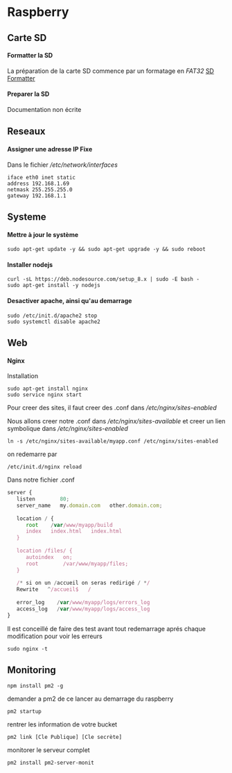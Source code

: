 # Raspberry

## Carte SD

#### Formatter la SD

La préparation de la carte SD commence par un formatage en *FAT32* [SD Formatter](https://www.sdcard.org/downloads/formatter_4/index.html)

#### Preparer la SD

Documentation non écrite

## Reseaux

#### Assigner une adresse IP Fixe

Dans le fichier */etc/network/interfaces*

```batch
iface eth0 inet static
address 192.168.1.69
netmask 255.255.255.0
gateway 192.168.1.1
```

## Systeme

#### Mettre à jour le système

```batch
sudo apt-get update -y && sudo apt-get upgrade -y && sudo reboot
```

#### Installer nodejs

```batch
curl -sL https://deb.nodesource.com/setup_8.x | sudo -E bash -
sudo apt-get install -y nodejs
```

#### Desactiver apache, ainsi qu'au demarrage

```batch
sudo /etc/init.d/apache2 stop
sudo systemctl disable apache2
```

## Web

#### Nginx

Installation

```batch
sudo apt-get install nginx
sudo service nginx start
```

Pour creer des sites, il faut creer des .conf dans */etc/nginx/sites-enabled*

Nous allons creer notre .conf dans */etc/nginx/sites-available* et creer un lien symbolique dans */etc/nginx/sites-enabled*

```batch
ln -s /etc/nginx/sites-available/myapp.conf /etc/nginx/sites-enabled
```

on redemarre par

```batch
/etc/init.d/nginx reload
```

Dans notre fichier .conf

```javascript
server {
   listen        80;
   server_name   my.domain.com   other.domain.com;
   
   location / {
      root    /var/www/myapp/build
      index   index.html   index.html
   }
   
   location /files/ {
      autoindex   on;
      root        /var/www/myapp/files;
   }
   
   /* si on un /accueil on seras redirigé / */
   Rewrite   ^/accueil$   /
   
   error_log    /var/www/myapp/logs/errors_log
   access_log   /var/www/myapp/logs/access_log
}
```

Il est conceillé de faire des test avant tout redemarrage aprés chaque modification pour voir les erreurs

```batch
sudo nginx -t
```

## Monitoring

```batch
npm install pm2 -g
```

demander a pm2 de ce lancer au demarrage du raspberry

```batch
pm2 startup
```

rentrer les information de votre bucket

```batch
pm2 link [Cle Publique] [Cle secrète]
```

monitorer le serveur complet

```batch
pm2 install pm2-server-monit
```
